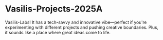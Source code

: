 # Vasilis-Projects-2025A
Vasilis-Labs! It has a tech-savvy and innovative vibe—perfect if you're experimenting with different projects and pushing creative boundaries. Plus, it sounds like a place where great ideas come to life. 
